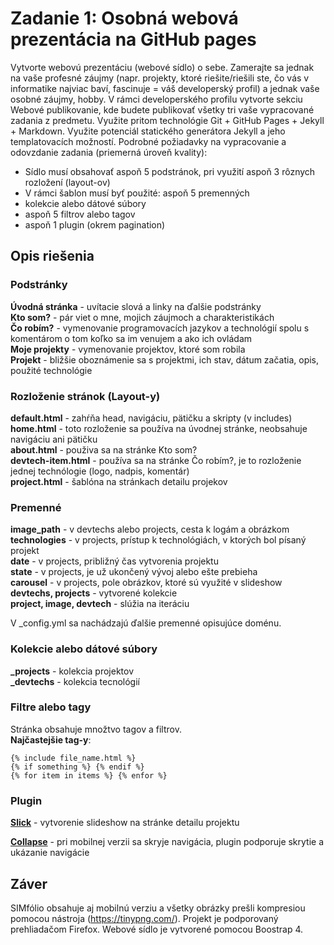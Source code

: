 # Zadanie 1: Osobná webová prezentácia na GitHub pages

Vytvorte webovú prezentáciu (webové sídlo) o sebe. Zamerajte sa jednak na vaše profesné záujmy (napr. projekty, ktoré riešite/riešili ste, čo vás v informatike najviac baví, fascinuje = váš developerský profil) a jednak vaše osobné záujmy, hobby.
V rámci developerského profilu vytvorte sekciu Webové publikovanie, kde budete publikovať všetky tri vaše vypracované zadania z predmetu.
Využite pritom technológie Git + GitHub Pages + Jekyll + Markdown. Využite potenciál statického generátora Jekyll a jeho templatovacích možností.
Podrobné požiadavky na vypracovanie a odovzdanie zadania (priemerná úroveň kvality):
-	Sídlo musí obsahovať aspoň 5 podstránok, pri využití aspoň 3 rôznych rozložení (layout-ov)
-	V rámci šablon musí byť použité:
	aspoň 5 premenných
-	kolekcie alebo dátové súbory
-	aspoň 5 filtrov alebo tagov
-	aspoň 1 plugin (okrem pagination)

## Opis riešenia

### Podstránky

**Úvodná stránka** - uvítacie slová a linky na ďalšie podstránky   
**Kto som?** - pár viet o mne, mojich záujmoch a charakteristikách   
**Čo robím?** - vymenovanie programovacích jazykov a technológií spolu s komentárom o tom koľko sa im venujem a ako ich ovládam    
**Moje projekty** - vymenovanie projektov, ktoré som robila     
**Projekt** - bližšie oboznámenie sa s projektmi, ich stav, dátum začatia, opis, použité technológie

### Rozloženie stránok (Layout-y)

**default.html** - zahŕňa head, navigáciu, pätičku a skripty (v includes)    
**home.html** - toto rozloženie sa používa na úvodnej stránke, neobsahuje navigáciu ani pätičku   
**about.html** - použiva sa na stránke Kto som?  
**devtech-item.html** - používa sa na stránke Čo robím?, je to rozloženie jednej technólogie (logo, nadpis, komentár)  
**project.html** - šablóna na stránkach detailu projekov

### Premenné

**image_path** - v devtechs alebo projects, cesta k logám a obrázkom   
**technologies** - v projects, prístup k technológiách, v ktorých bol písaný projekt  
**date** - v projects, približný čas vytvorenia projektu   
**state** - v projects, je už ukončený vývoj alebo ešte prebieha   
**carousel** - v projects, pole obrázkov, ktoré sú využité v slideshow   
**devtechs, projects** - vytvorené kolekcie  
**project, image, devtech** - slúžia na iteráciu  

V _config.yml sa nachádzajú ďalšie premenné opisujúce doménu.

### Kolekcie alebo dátové súbory

**_projects** - kolekcia projektov  
**_devtechs** - kolekcia tecnológií 

### Filtre alebo tagy

Stránka obsahuje množtvo tagov a filtrov.  
**Najčastejšie tag-y**:
```
{% include file_name.html %}
{% if something %} {% endif %}
{% for item in items %} {% enfor %}
```

### Plugin

[**Slick**](http://kenwheeler.github.io/slick/) - vytvorenie slideshow na stránke detailu projektu

[**Collapse**](https://getbootstrap.com/docs/4.1/components/collapse/) - pri mobilnej verzii sa skryje navigácia, plugin podporuje skrytie a ukázanie navigácie

## Záver

SIMfólio obsahuje aj mobilnú verziu a  všetky obrázky prešli kompresiou  pomocou nástroja (https://tinypng.com/). Projekt je podporovaný prehliadačom Firefox. Webové sídlo je vytvorené pomocou Boostrap 4.




